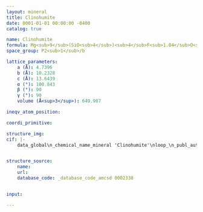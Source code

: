 ```yaml
---
layout: mineral
title: Clinohumite
date: 0001-01-01 00:00:00 -0400
catalog: true

name: Clinohumite
formula: Mg<sub>9</sub>(SiO<sub>4</sub>)<sub>4</sub>F<sub>1.04</sub>O<sub>0.96</sub>H<sub>0.92</sub>
space_group: P2<sub>1</sub>/b

lattice_parameters:
    a (Å): 4.7396
    b (Å): 10.2328
    c (Å): 13.6439
    α (°): 100.843
    β (°): 90
    γ (°): 90
    volume (Å<sup>3</sup>): 649.907

ineqv_atom_position: 

coordi_primitive: 

structure_img: 
cif: |-
    data_global\n_chemical_name_mineral 'Clinohumite'\nloop_\n_publ_author_name\n'Ottolini L'\n'Camara F'\n'Bigi S'\n_journal_name_full 'American Mineralogist'\n_journal_volume 85 \n_journal_year 2000\n_journal_page_first 89\n_journal_page_last 102\n_publ_section_title\n;\n An investigation of matrix effects in the analysis of fluorine in humite-group\n minerals by EMPA, SIMS, and SREF\n Sample- Chum HV-41 n.3\n;\n_database_code_amcsd 0002338\n_chemical_formula_sum 'Si4 Mg9 O16.96 F1.04 H.92'\n_cell_length_a 4.7396\n_cell_length_b 10.2328\n_cell_length_c 13.6439\n_cell_angle_alpha 100.843\n_cell_angle_beta 90\n_cell_angle_gamma 90\n_cell_volume 649.907\n_exptl_crystal_density_diffrn      3.184\n_symmetry_space_group_name_H-M 'P 21/b 1 1'\nloop_\n_space_group_symop_operation_xyz\n  'x,y,z'\n  '1/2-x,1/2+y,z'\n  '1/2+x,1/2-y,-z'\n  '-x,-y,-z'\nloop_\n_atom_site_label\n_atom_site_fract_x\n_atom_site_fract_y\n_atom_site_fract_z\n_atom_site_occupancy\n_atom_site_U_iso_or_equiv\nSi1   0.07341   0.06624   0.38934   1.00000   0.00405\nSi2   0.07655   0.17672   0.83514   1.00000   0.00393\nMg1A   0.50000   0.00000   0.50000   1.00000   0.00646\nMg1B   0.49760   0.94628   0.27423   1.00000   0.00633\nMg25   0.00935   0.14043   0.17024   1.00000   0.00633\nMg26   0.50894   0.25023   0.38823   1.00000   0.00621\nMg3   0.49291   0.87778   0.04305   1.00000   0.00659\nO11   0.73319   0.06451   0.38810   1.00000   0.00481\nO12   0.27818   0.41946   0.38781   1.00000   0.00532\nO13   0.22349   0.11244   0.29321   1.00000   0.00545\nO14   0.22232   0.15885   0.48631   1.00000   0.00557\nO21   0.23585   0.32291   0.16289   1.00000   0.00507\nO22   0.77862   0.96886   0.16249   1.00000   0.00545\nO23   0.72435   0.27998   0.26271   1.00000   0.00532\nO24   0.72776   0.22658   0.07007   1.00000   0.00570\nF5   0.26193   0.04644   0.05568   0.52000   0.00849\nO5   0.26193   0.04644   0.05568   0.48000   0.00849\nH   0.08400   0.00100   0.02100   0.46000   0.05509\n\n


structure_source: 
    name:
    url:
    database_code: _database_code_amcsd 0002338


input:

---
```


